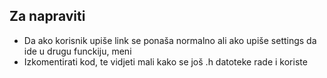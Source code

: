 ## Za napraviti
* Da ako korisnik upiše link se ponaša normalno ali ako upiše settings da ide u drugu funckiju, meni
* Izkomentirati kod, te vidjeti mali kako se još .h datoteke rade i koriste